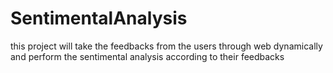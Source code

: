 # SentimentalAnalysis
this project will take the feedbacks from the users through web dynamically and perform the sentimental analysis according to their feedbacks
